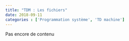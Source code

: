 ```yaml
---
title: "TDM : Les fichiers"
date: 2018-09-11
categories : ['Programmation système', 'TD machine']
---
```


Pas encore de contenu
